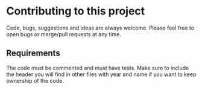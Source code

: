 # Contributing to this project

Code, bugs, suggestions and ideas are always welcome. Please feel free to open
bugs or merge/pull requests at any time.

## Requirements

The code must be commented and must have tests. Make sure to include the header
you will find in other files with year and name if you want to keep ownership
of the code.
